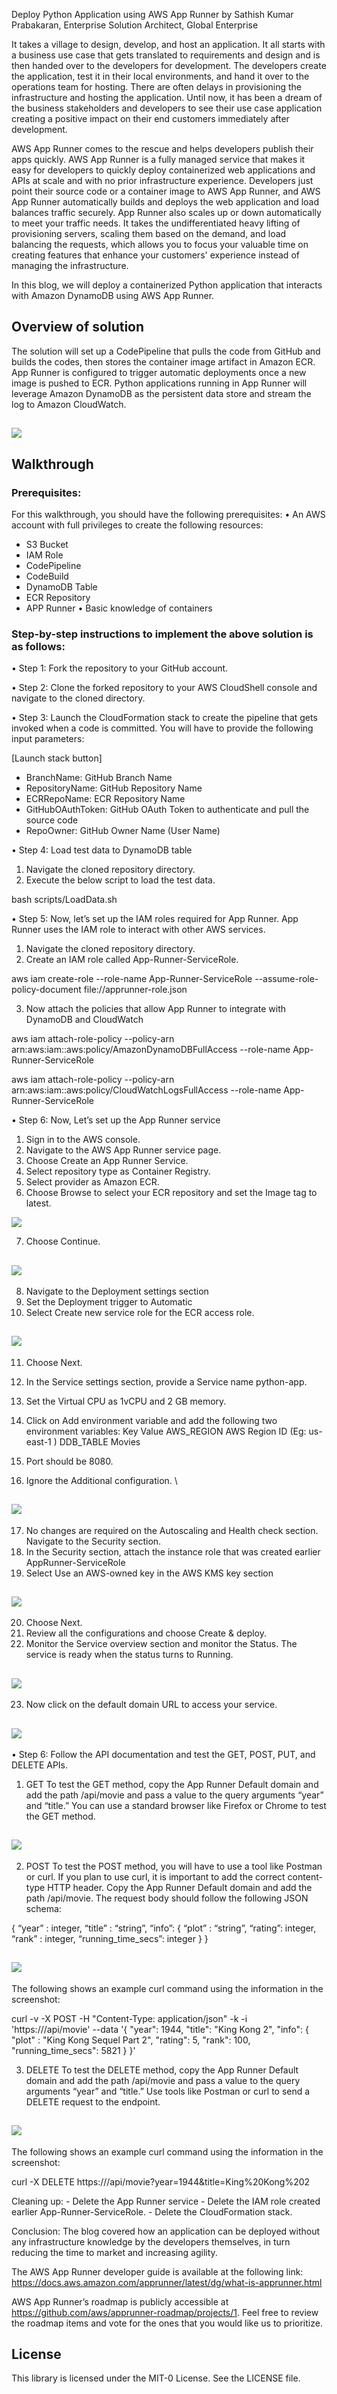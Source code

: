 Deploy Python Application using AWS App Runner
by Sathish Kumar Prabakaran, Enterprise Solution Architect, Global Enterprise

It takes a village to design, develop, and host an application. It all starts with a business use case that gets translated to requirements and design and is then handed over to the developers for development. The developers create the application, test it in their local environments, and hand it over to the operations team for hosting. There are often delays in provisioning the infrastructure and hosting the application. Until now, it has been a dream of the business stakeholders and developers to see their use case application creating a positive impact on their end customers immediately after development.   

AWS App Runner comes to the rescue and helps developers publish their apps quickly. AWS App Runner is a fully managed service that makes it easy for developers to quickly deploy containerized web applications and APIs at scale and with no prior infrastructure experience. Developers just point their source code or a container image to AWS App Runner, and AWS App Runner automatically builds and deploys the web application and load balances traffic securely. App Runner also scales up or down automatically to meet your traffic needs. It takes the undifferentiated heavy lifting of provisioning servers, scaling them based on the demand, and load balancing the requests, which allows you to focus your valuable time on creating features that enhance your customers' experience instead of managing the infrastructure.

In this blog, we will deploy a containerized Python application that interacts with Amazon DynamoDB using AWS App Runner. 
 

## Overview of solution 

The solution will set up a CodePipeline that pulls the code from GitHub and builds the codes, then stores the container image artifact in Amazon ECR. App Runner is configured to trigger automatic deployments once a new image is pushed to ECR. Python applications running in App Runner will leverage Amazon DynamoDB as the persistent data store and stream the log to Amazon CloudWatch. 

## ![](/Images/Architecture.png)

## Walkthrough

### Prerequisites:

For this walkthrough, you should have the following prerequisites: 
•	An AWS account with full privileges to create the following resources: 
- S3 Bucket
- IAM Role 
- CodePipeline 
- CodeBuild
- DynamoDB Table 
- ECR Repository
- APP Runner 
•	Basic knowledge of containers

### Step-by-step instructions to implement the above solution is as follows:
•	Step 1: Fork the repository to your GitHub account.

•	Step 2: Clone the forked repository to your AWS CloudShell console and navigate to the cloned directory.

•	Step 3: Launch the CloudFormation stack to create the pipeline that gets invoked when a code is committed. You will have to provide the following input parameters: 

[Launch stack button]

- BranchName: GitHub Branch Name
- RepositoryName: GitHub Repository Name
- ECRRepoName: ECR Repository Name 
- GitHubOAuthToken: GitHub OAuth Token to authenticate and pull the source code 
- RepoOwner: GitHub Owner Name (User Name) 

•	Step 4: Load test data to DynamoDB table 
1.	Navigate the cloned repository directory. 
2.	Execute the below script to load the test data.

bash scripts/LoadData.sh

•	Step 5: Now, let’s set up the IAM roles required for App Runner. App Runner uses the IAM role to interact with other AWS services. 
1.	Navigate the cloned repository directory. 
2.	Create an IAM role called App-Runner-ServiceRole.

aws iam create-role --role-name App-Runner-ServiceRole --assume-role-policy-document file://apprunner-role.json

3.	Now attach the policies that allow App Runner to integrate with DynamoDB and CloudWatch

aws iam attach-role-policy --policy-arn arn:aws:iam::aws:policy/AmazonDynamoDBFullAccess --role-name App-Runner-ServiceRole

aws iam attach-role-policy --policy-arn arn:aws:iam::aws:policy/CloudWatchLogsFullAccess --role-name App-Runner-ServiceRole

•	Step 6: Now, Let’s set up the App Runner service
1.	Sign in to the AWS console.
2.	Navigate to the AWS App Runner service page.
3.	Choose Create an App Runner Service.
4.	Select repository type as Container Registry.
5.	Select provider as Amazon ECR.
6.	Choose Browse to select your ECR repository and set the Image tag to latest.

![](/Images/ECR_Repo_Selection.png)

7.	Choose Continue.	 

## ![](/Images/Source_Final.png)

8.	Navigate to the Deployment settings section 
9.	Set the Deployment trigger to Automatic 
10.	Select Create new service role for the ECR access role. 

## ![](/Images/Deployment_Settings.png)

11.	Choose Next.
12.	In the Service settings section, provide a Service name python-app.
13.	Set the Virtual CPU as 1vCPU and 2 GB memory. 
14.	Click on Add environment variable and add the following two environment variables: 
		Key			Value
		AWS_REGION	AWS Region ID (Eg: us-east-1 ) 
		DDB_TABLE	Movies
  
15.	Port should be 8080.
16.	Ignore the Additional configuration. \
		
## ![](/Images/Service_Settings.png)
17.	No changes are required on the Autoscaling and Health check section. Navigate to the Security section. 
18.	In the Security section, attach the instance role that was created earlier AppRunner-ServiceRole
19.	Select Use an AWS-owned key in the AWS KMS key section 

## ![](/Images/Security.png)
		 
20.	Choose Next. 
21.	Review all the configurations and choose Create & deploy. 
22.	Monitor the Service overview section and monitor the Status. The service is ready when the status turns to Running.

## ![](/Images/Service_Overview.png)

23.	Now click on the default domain URL to access your service. 

## ![](/Images/URL_Access.png)

		 
•	Step 6: Follow the API documentation and test the GET, POST, PUT, and DELETE APIs. 
1.	GET
To test the GET method, copy the App Runner Default domain and add the path /api/movie and pass a value to the query arguments “year” and “title.” You can use a standard browser like Firefox or Chrome to test the GET method. 

## ![](/Images/GET.png)

		 
2.	POST
To test the POST method, you will have to use a tool like Postman or curl. If you plan to use curl, it is important to add the correct content-type HTTP header. Copy the App Runner Default domain and add the path /api/movie. The request body should follow the following JSON schema:

{
	“year” : integer,
	“title” : “string”,
	“info”: {
	“plot” : “string”,
	“rating”: integer,
	“rank” : integer,
	“running_time_secs”: integer
	}
}

## ![](/Images/POST.png)

The following shows an example curl command using the information in the screenshot:

curl -v -X POST -H "Content-Type: application/json"  -k -i 'https://<your-endpoint>/api/movie' --data '{ "year": 1944, "title": "King Kong 2", "info": { "plot" : "King Kong Sequel Part 2", "rating": 5, "rank": 100, "running_time_secs": 5821 } }'

3.	DELETE
To test the DELETE method, copy the App Runner Default domain and add the path /api/movie and pass a value to the query arguments “year” and “title.” Use tools like Postman or curl to send a DELETE request to the endpoint. 

## ![](/Images/DELETE.png)
The following shows an example curl command using the information in the screenshot:

curl -X DELETE https://<your-endpoint>/api/movie?year=1944&title=King%20Kong%202

Cleaning up:
	- Delete the App Runner service
	- Delete the IAM role created earlier App-Runner-ServiceRole.
	- Delete the CloudFormation stack. 



Conclusion: 
The blog covered how an application can be deployed without any infrastructure knowledge by the developers themselves, in turn reducing the time to market and increasing agility. 

The AWS App Runner developer guide is available at the following link: https://docs.aws.amazon.com/apprunner/latest/dg/what-is-apprunner.html

AWS App Runner’s roadmap is publicly accessible at https://github.com/aws/apprunner-roadmap/projects/1. Feel free to review the roadmap items and vote for the ones that you would like us to prioritize.

## License

This library is licensed under the MIT-0 License. See the LICENSE file.

